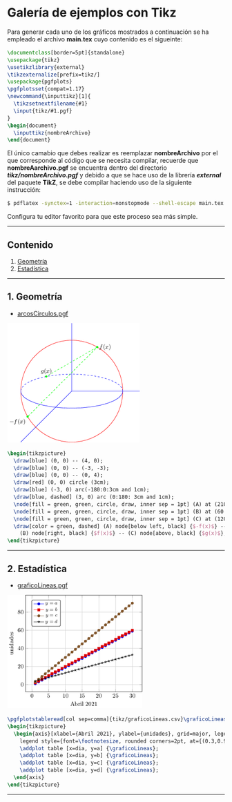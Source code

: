 # Galería de ejemplos con Tikz

Para generar cada uno de los gráficos mostrados a continuación se ha empleado el archivo **main.tex** cuyo contenido es el sigueinte:

```tex
\documentclass[border=5pt]{standalone}
\usepackage{tikz}
\usetikzlibrary{external}
\tikzexternalize[prefix=tikz/]
\usepackage{pgfplots}
\pgfplotsset{compat=1.17}
\newcommand{\inputtikz}[1]{
  \tikzsetnextfilename{#1}
  \input{tikz/#1.pgf}
}
\begin{document}
  \inputtikz{nombreArchivo}
\end{document}
```
El único camabio que debes realizar es reemplazar **nombreArchivo** por el que corresponde al código que se necesita compilar, recuerde que **nombreAarchivo.pgf** se encuentra dentro del directorio ***tikz/nombreArchivo.pgf***  y debido a que se hace uso de la librería ***external*** del paquete **TikZ**, se debe compilar haciendo uso de la siguiente instrucción:

```bash
$ pdflatex -synctex=1 -interaction=nonstopmode --shell-escape main.tex
```
Configura tu editor favorito para que este proceso sea más simple.
****

## Contenido
1. [Geometría](#geometria)
2. [Estadística](#estadistica)

****
## 1. Geometría <a name = "geometria"></a>

* [arcosCirculos.pgf](https://github.com/richmon43/ejemplosTikz/blob/master/tikz/arcosCirculos.pdf)

![](./tikz/arcosCirculos.png)

```tex
\begin{tikzpicture}
  \draw[blue] (0, 0) -- (4, 0);
  \draw[blue] (0, 0) -- (-3, -3);
  \draw[blue] (0, 0) -- (0, 4);
  \draw[red] (0, 0) circle (3cm);
  \draw[blue] (-3, 0) arc(-180:0:3cm and 1cm);
  \draw[blue, dashed] (3, 0) arc (0:180: 3cm and 1cm);
  \node[fill = green, green, circle, draw, inner sep = 1pt] (A) at (210:3) {};
  \node[fill = green, green, circle, draw, inner sep = 1pt] (B) at (60:3) {};
  \node[fill = green, green, circle, draw, inner sep = 1pt] (C) at (120:3cm and 1cm) {};
  \draw[color = green, dashed] (A) node[below left, black] {$-f(x)$} -- %
    (B) node[right, black] {$f(x)$} -- (C) node[above, black] {$g(x)$};
\end{tikzpicture}
```
****

## 2. Estadística <a name = "estadistica"></a>

* [graficoLineas.pgf](https://github.com/richmon43/ejemplosTikz/blob/master/tikz/graficoLineas.pdf)

![](./tikz/graficoLineas.png)

```tex
\pgfplotstableread[col sep=comma]{tikz/graficoLineas.csv}\graficoLineas
\begin{tikzpicture}
  \begin{axis}[xlabel={Abril 2021}, ylabel={unidades}, grid=major, legend entries={$y=a$,$y=b$,$y=c$,$y=d$}, %
    legend style={font=\footnotesize, rounded corners=2pt, at={(0.3,0.95)}}]
    \addplot table [x=dia, y=a] {\graficoLineas};
    \addplot table [x=dia, y=b] {\graficoLineas};
    \addplot table [x=dia, y=c] {\graficoLineas};
    \addplot table [x=dia, y=d] {\graficoLineas};
  \end{axis}
\end{tikzpicture}
```
****
